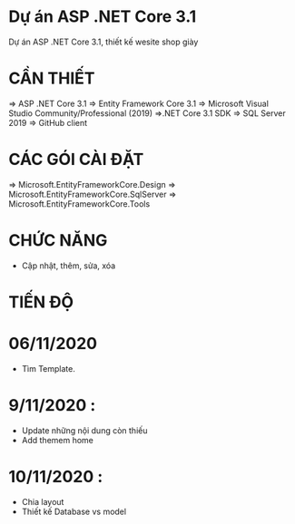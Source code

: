 # Dự án ASP .NET Core 3.1


Dự án ASP .NET Core 3.1, thiết kế wesite shop giày


# CẦN THIẾT

=> ASP .NET Core 3.1
=> Entity Framework Core 3.1
=> Microsoft Visual Studio Community/Professional (2019)
=>.NET Core 3.1 SDK
=> SQL Server 2019
=> GitHub client

# CÁC GÓI CÀI ĐẶT
=> Microsoft.EntityFrameworkCore.Design
=> Microsoft.EntityFrameworkCore.SqlServer
=> Microsoft.EntityFrameworkCore.Tools

# CHỨC NĂNG
+ Cập nhật, thêm, sửa, xóa

# TIẾN ĐỘ
# 06/11/2020 
+ Tìm Template.

# 9/11/2020 :
+ Update những nội dung còn thiếu
+ Add themem home
# 10/11/2020 :
+ Chia layout 
+ Thiết kế Database vs model
